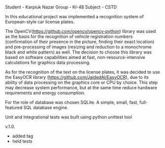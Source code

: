 Student - Karpiuk Nazar
Group - KI-48
Subject - CSTD

In this educational project was implemented a recognition system of European-style car license plates.

The OpenCV(https://github.com/opencv/opencv-python) library was used as the basis for the recognition of vehicle registration numbers (confirmation of their presence in the picture, finding their exact location) and pre-processing of images (resizing and reduction to a monochrome black and white pattern) as well. The decision to choose this library was based on software capabilities aimed at fast, non-resource-intensive calculations for graphics data processing.

As for the recognition of the text on the license plates, it was decided to use the EasyOCR library (https://github.com/JaidedAI/EasyOCR), due to its ability of data processing on the graphics core or CPU by choice. This step may decrease system performance, but at the same time reduce hardware requirements and energy consumption.

For the role of database was chosen SQLite. A simple, small, fast, full-featured SQL database engine.

Unit and Integrational tests was built using python unittest tool

v.1.0.
  - added tag
  - held tests
